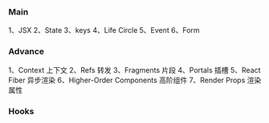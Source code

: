 ### Main
1、JSX
2、State
3、keys
4、Life Circle
5、Event
6、Form

### Advance
1、Context 上下文
2、Refs 转发
3、Fragments 片段
4、Portals 插槽
5、React Fiber 异步渲染
6、Higher-Order Components 高阶组件
7、Render Props 渲染属性

### Hooks